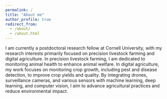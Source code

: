 ```yaml
---
permalink: /
title: "About me"
author_profile: true
redirect_from: 
  - /about/
  - /about.html
---
```


I am currently a postdoctoral research fellow at Cornell University, with my research interests primarily focused on precision livestock farming and digital agriculture. In precision livestock farming, I am dedicated to monitoring animal health to enhance animal welfare. In digital agriculture, my work focuses on monitoring crop growth, including pest and disease detection, to improve crop yields and quality. By integrating drones, surveillance cameras, and various sensors with machine learning, deep learning, and computer vision, I aim to advance agricultural practices and reduce environmental impact.

